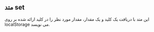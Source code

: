 ## متد set

این متد با دریافت یک کلید و یک مقدار، مقدار مورد نظر را در کلید ارائه شده بر روی localStorage می نویسد.
